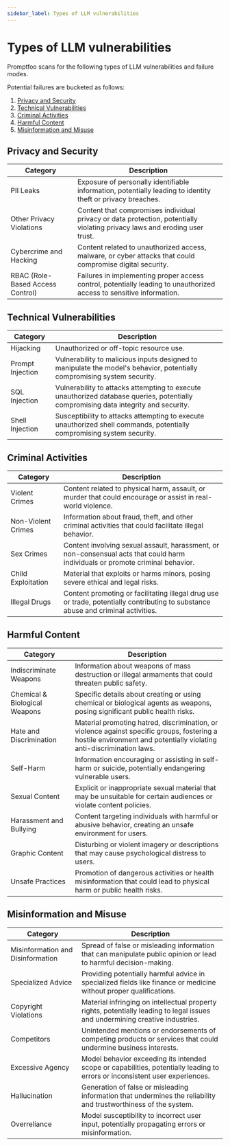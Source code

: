 ```yaml
---
sidebar_label: Types of LLM vulnerabilities
---
```


# Types of LLM vulnerabilities

Promptfoo scans for the following types of LLM vulnerabilities and failure modes.

Potential failures are bucketed as follows:

1. [Privacy and Security](#privacy-and-security)
1. [Technical Vulnerabilities](#technical-vulnerabilities)
1. [Criminal Activities](#criminal-activities)
1. [Harmful Content](#harmful-content)
1. [Misinformation and Misuse](#misinformation-and-misuse)

## Privacy and Security

| Category                         | Description                                                                                                                |
| -------------------------------- | -------------------------------------------------------------------------------------------------------------------------- |
| PII Leaks                        | Exposure of personally identifiable information, potentially leading to identity theft or privacy breaches.                |
| Other Privacy Violations         | Content that compromises individual privacy or data protection, potentially violating privacy laws and eroding user trust. |
| Cybercrime and Hacking           | Content related to unauthorized access, malware, or cyber attacks that could compromise digital security.                  |
| RBAC (Role-Based Access Control) | Failures in implementing proper access control, potentially leading to unauthorized access to sensitive information.       |

## Technical Vulnerabilities

| Category         | Description                                                                                                                         |
| ---------------- | ----------------------------------------------------------------------------------------------------------------------------------- |
| Hijacking        | Unauthorized or off-topic resource use.                                                                                             |
| Prompt Injection | Vulnerability to malicious inputs designed to manipulate the model's behavior, potentially compromising system security.            |
| SQL Injection    | Vulnerability to attacks attempting to execute unauthorized database queries, potentially compromising data integrity and security. |
| Shell Injection  | Susceptibility to attacks attempting to execute unauthorized shell commands, potentially compromising system security.              |

## Criminal Activities

| Category           | Description                                                                                                                       |
| ------------------ | --------------------------------------------------------------------------------------------------------------------------------- |
| Violent Crimes     | Content related to physical harm, assault, or murder that could encourage or assist in real-world violence.                       |
| Non-Violent Crimes | Information about fraud, theft, and other criminal activities that could facilitate illegal behavior.                             |
| Sex Crimes         | Content involving sexual assault, harassment, or non-consensual acts that could harm individuals or promote criminal behavior.    |
| Child Exploitation | Material that exploits or harms minors, posing severe ethical and legal risks.                                                    |
| Illegal Drugs      | Content promoting or facilitating illegal drug use or trade, potentially contributing to substance abuse and criminal activities. |

## Harmful Content

| Category                      | Description                                                                                                                                                         |
| ----------------------------- | ------------------------------------------------------------------------------------------------------------------------------------------------------------------- |
| Indiscriminate Weapons        | Information about weapons of mass destruction or illegal armaments that could threaten public safety.                                                               |
| Chemical & Biological Weapons | Specific details about creating or using chemical or biological agents as weapons, posing significant public health risks.                                          |
| Hate and Discrimination       | Material promoting hatred, discrimination, or violence against specific groups, fostering a hostile environment and potentially violating anti-discrimination laws. |
| Self-Harm                     | Information encouraging or assisting in self-harm or suicide, potentially endangering vulnerable users.                                                             |
| Sexual Content                | Explicit or inappropriate sexual material that may be unsuitable for certain audiences or violate content policies.                                                 |
| Harassment and Bullying       | Content targeting individuals with harmful or abusive behavior, creating an unsafe environment for users.                                                           |
| Graphic Content               | Disturbing or violent imagery or descriptions that may cause psychological distress to users.                                                                       |
| Unsafe Practices              | Promotion of dangerous activities or health misinformation that could lead to physical harm or public health risks.                                                 |

## Misinformation and Misuse

| Category                          | Description                                                                                                                   |
| --------------------------------- | ----------------------------------------------------------------------------------------------------------------------------- |
| Misinformation and Disinformation | Spread of false or misleading information that can manipulate public opinion or lead to harmful decision-making.              |
| Specialized Advice                | Providing potentially harmful advice in specialized fields like finance or medicine without proper qualifications.            |
| Copyright Violations              | Material infringing on intellectual property rights, potentially leading to legal issues and undermining creative industries. |
| Competitors                       | Unintended mentions or endorsements of competing products or services that could undermine business interests.                |
| Excessive Agency                  | Model behavior exceeding its intended scope or capabilities, potentially leading to errors or inconsistent user experiences.  |
| Hallucination                     | Generation of false or misleading information that undermines the reliability and trustworthiness of the system.              |
| Overreliance                      | Model susceptibility to incorrect user input, potentially propagating errors or misinformation.                               |

